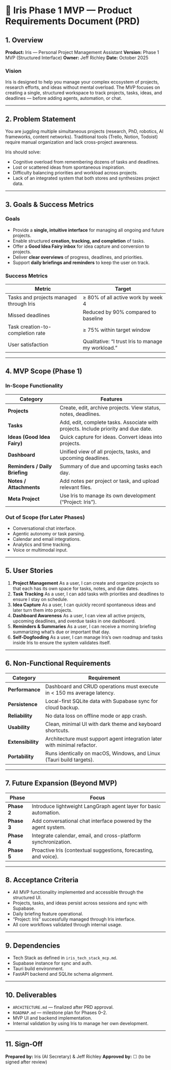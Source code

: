 # 🌸 Iris Phase 1 MVP — Product Requirements Document (PRD)

## 1. Overview

**Product:** Iris — Personal Project Management Assistant
**Version:** Phase 1 MVP (Structured Interface)
**Owner:** Jeff Richley
**Date:** October 2025

### Vision

Iris is designed to help you manage your complex ecosystem of projects, research efforts, and ideas without mental overload. The MVP focuses on creating a single, structured workspace to track projects, tasks, ideas, and deadlines — before adding agents, automation, or chat.

---

## 2. Problem Statement

You are juggling multiple simultaneous projects (research, PhD, robotics, AI frameworks, content networks). Traditional tools (Trello, Notion, Todoist) require manual organization and lack cross-project awareness.

Iris should solve:

* Cognitive overload from remembering dozens of tasks and deadlines.
* Lost or scattered ideas from spontaneous inspiration.
* Difficulty balancing priorities and workload across projects.
* Lack of an integrated system that both stores and synthesizes project data.

---

## 3. Goals & Success Metrics

### Goals

* Provide a **single, intuitive interface** for managing all ongoing and future projects.
* Enable structured **creation, tracking, and completion** of tasks.
* Offer a **Good Idea Fairy inbox** for idea capture and conversion to projects.
* Deliver **clear overviews** of progress, deadlines, and priorities.
* Support **daily briefings and reminders** to keep the user on track.

### Success Metrics

| Metric                                  | Target                                             |
| --------------------------------------- | -------------------------------------------------- |
| Tasks and projects managed through Iris | ≥ 80% of all active work by week 4                 |
| Missed deadlines                        | Reduced by 90% compared to baseline                |
| Task creation-to-completion rate        | ≥ 75% within target window                         |
| User satisfaction                       | Qualitative: “I trust Iris to manage my workload.” |

---

## 4. MVP Scope (Phase 1)

### In-Scope Functionality

| Category                       | Features                                                                           |
| ------------------------------ | ---------------------------------------------------------------------------------- |
| **Projects**                   | Create, edit, archive projects. View status, notes, deadlines.                     |
| **Tasks**                      | Add, edit, complete tasks. Associate with projects. Include priority and due date. |
| **Ideas (Good Idea Fairy)**    | Quick capture for ideas. Convert ideas into projects.                              |
| **Dashboard**                  | Unified view of all projects, tasks, and upcoming deadlines.                       |
| **Reminders / Daily Briefing** | Summary of due and upcoming tasks each day.                                        |
| **Notes / Attachments**        | Add notes per project or task, and upload relevant files.                          |
| **Meta Project**               | Use Iris to manage its own development (“Project: Iris”).                          |

### Out of Scope (for Later Phases)

* Conversational chat interface.
* Agentic autonomy or task parsing.
* Calendar and email integrations.
* Analytics and time tracking.
* Voice or multimodal input.

---

## 5. User Stories

1. **Project Management**
   As a user, I can create and organize projects so that each has its own space for tasks, notes, and due dates.
2. **Task Tracking**
   As a user, I can add tasks with priorities and deadlines to ensure I stay on schedule.
3. **Idea Capture**
   As a user, I can quickly record spontaneous ideas and later turn them into projects.
4. **Dashboard Awareness**
   As a user, I can view all active projects, upcoming deadlines, and overdue tasks in one dashboard.
5. **Reminders & Summaries**
   As a user, I can receive a morning briefing summarizing what’s due or important that day.
6. **Self-Dogfooding**
   As a user, I can manage Iris’s own roadmap and tasks inside Iris to ensure the system validates itself.

---

## 6. Non-Functional Requirements

| Category          | Requirement                                                              |
| ----------------- | ------------------------------------------------------------------------ |
| **Performance**   | Dashboard and CRUD operations must execute in < 150 ms average latency.  |
| **Persistence**   | Local-first SQLite data with Supabase sync for cloud backup.             |
| **Reliability**   | No data loss on offline mode or app crash.                               |
| **Usability**     | Clean, minimal UI with dark theme and keyboard shortcuts.                |
| **Extensibility** | Architecture must support agent integration later with minimal refactor. |
| **Portability**   | Runs identically on macOS, Windows, and Linux (Tauri build targets).     |

---

## 7. Future Expansion (Beyond MVP)

| Phase       | Focus                                                             |
| ----------- | ----------------------------------------------------------------- |
| **Phase 2** | Introduce lightweight LangGraph agent layer for basic automation. |
| **Phase 3** | Add conversational chat interface powered by the agent system.    |
| **Phase 4** | Integrate calendar, email, and cross-platform synchronization.    |
| **Phase 5** | Proactive Iris (contextual suggestions, forecasting, and voice).  |

---

## 8. Acceptance Criteria

* All MVP functionality implemented and accessible through the structured UI.
* Projects, tasks, and ideas persist across sessions and sync with Supabase.
* Daily briefing feature operational.
* “Project: Iris” successfully managed through Iris interface.
* All core workflows validated through internal usage.

---

## 9. Dependencies

* Tech Stack as defined in `iris_tech_stack_mcp.md`.
* Supabase instance for sync and auth.
* Tauri build environment.
* FastAPI backend and SQLite schema alignment.

---

## 10. Deliverables

* `ARCHITECTURE.md` — finalized after PRD approval.
* `ROADMAP.md` — milestone plan for Phases 0–2.
* MVP UI and backend implementation.
* Internal validation by using Iris to manage her own development.

---

## 11. Sign-Off

**Prepared by:** Iris (AI Secretary) & Jeff Richley
**Approved by:** ☐ (to be signed after review)
